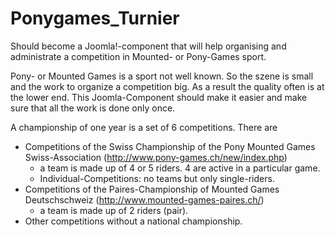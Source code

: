 # Ponygames_Turnier
Should become a Joomla!-component that will help organising and administrate a competition in Mounted- or Pony-Games sport.

Pony- or Mounted Games is a sport not well known. So the szene is small and the work to organize a competition big. As a result
the quality often is at the lower end. This Joomla-Component should make it easier and make sure that all the work is done only 
once.

A championship of one year is a set of 6 competitions.
There are 
 - Competitions of the Swiss Championship of the Pony Mounted Games Swiss-Association (http://www.pony-games.ch/new/index.php)
   - a team is made up of 4 or 5 riders. 4 are active in a particular game.
   - Individual-Competitions: no teams but only single-riders.
 - Competitions of the Paires-Championship of Mounted Games Deutschschweiz (http://www.mounted-games-paires.ch/)
   - a team is made up of 2 riders (pair).
 - Other competitions without a national championship.

